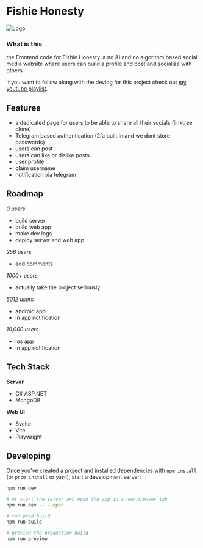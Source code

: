 # Fishie Honesty

![Logo](https://github.com/FishieDotCom/Fishie-Honesty-UI/blob/main/Img/Github%20Logo.png)

### What is this
the Frontend code for Fishie Honesty. a no AI and no algorithm based social media website where users can build a profile and post and socialize with others

if you want to follow along with the devlog for this project check out [my youtube playlist](https://www.youtube.com/playlist?list=PLd5z2L1dLAhPikfua9_kSTgmBL-dBGdmb).

## Features
- a dedicated page for users to be able to share all their socials (linktree clone)
- Telegram based authentication (2fa built in and we dont store passwords)
- users can post
- users can like or dislike posts
- user profile
- claim username 
- notification via telegram

## Roadmap
*0 users*
- build server
- build web app
- make dev logs
- deploy server and web app

*256 users*
- add comments

*1000+ users*
- actually take the project seriously

*5012 users*
- android app
- in app notification

*10,000 users*
- ios app
- in app notification

## Tech Stack
**Server**
- C# ASP.NET 
- MongoDB

**Web UI**
- Svelte
- Vite
- Playwright

## Developing

Once you've created a project and installed dependencies with `npm install` (or `pnpm install` or `yarn`), start a development server:

```bash
npm run dev

# or start the server and open the app in a new browser tab
npm run dev -- --open

# run prod build
npm run build

# preview the production build
npm run preview
```
